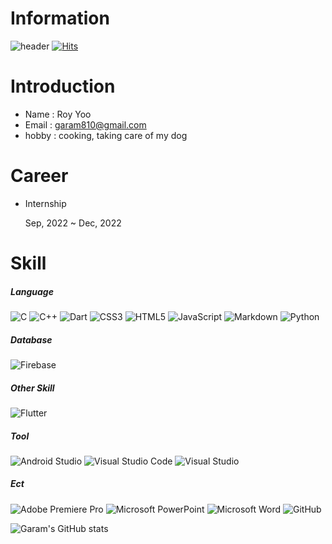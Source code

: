 # Information
![header](https://capsule-render.vercel.app/api?type=waving&color=random&height=300&section=header&text=Hello%20I'm%20Garam&fontColor=ffffff&fontSize=90)
[![Hits](https://hits.seeyoufarm.com/api/count/incr/badge.svg?url=https%3A%2F%2Fgithub.com%2Fjwzz08&count_bg=%23C1C2D7&title_bg=%23597FD9&icon=&icon_color=%23E7E7E7&title=Welcome+to+Garam%27s&edge_flat=false)](https://hits.seeyoufarm.com)


# Introduction
- Name : Roy Yoo
- Email : garam810@gmail.com
- hobby : cooking, taking care of my dog
  

# Career
- Internship

  Sep, 2022 ~ Dec, 2022
  

# Skill

##### Language
![C](https://img.shields.io/badge/c-%2300599C.svg?style=for-the-badge&logo=c&logoColor=white) ![C++](https://img.shields.io/badge/c++-%2300599C.svg?style=for-the-badge&logo=c%2B%2B&logoColor=white) ![Dart](https://img.shields.io/badge/dart-%230175C2.svg?style=for-the-badge&logo=dart&logoColor=white) ![CSS3](https://img.shields.io/badge/css3-%231572B6.svg?style=for-the-badge&logo=css3&logoColor=white) ![HTML5](https://img.shields.io/badge/html5-%23E34F26.svg?style=for-the-badge&logo=html5&logoColor=white) ![JavaScript](https://img.shields.io/badge/javascript-%23323330.svg?style=for-the-badge&logo=javascript&logoColor=%23F7DF1E) ![Markdown](https://img.shields.io/badge/markdown-%23000000.svg?style=for-the-badge&logo=markdown&logoColor=white) 	![Python](https://img.shields.io/badge/python-3670A0?style=for-the-badge&logo=python&logoColor=ffdd54)
##### Database
![Firebase](https://img.shields.io/badge/firebase-a08021?style=for-the-badge&logo=firebase&logoColor=ffcd34)

##### Other Skill
![Flutter](https://img.shields.io/badge/Flutter-%2302569B.svg?style=for-the-badge&logo=Flutter&logoColor=white)
##### Tool

![Android Studio](https://img.shields.io/badge/android%20studio-346ac1?style=for-the-badge&logo=android%20studio&logoColor=white) ![Visual Studio Code](https://img.shields.io/badge/Visual%20Studio%20Code-0078d7.svg?style=for-the-badge&logo=visual-studio-code&logoColor=white) ![Visual Studio](https://img.shields.io/badge/Visual%20Studio-5C2D91.svg?style=for-the-badge&logo=visual-studio&logoColor=white)


##### Ect
![Adobe Premiere Pro](https://img.shields.io/badge/Adobe%20Premiere%20Pro-9999FF.svg?style=for-the-badge&logo=Adobe%20Premiere%20Pro&logoColor=white) ![Microsoft PowerPoint](https://img.shields.io/badge/Microsoft_PowerPoint-B7472A?style=for-the-badge&logo=microsoft-powerpoint&logoColor=white) ![Microsoft Word](https://img.shields.io/badge/Microsoft_Word-2B579A?style=for-the-badge&logo=microsoft-word&logoColor=white) ![GitHub](https://img.shields.io/badge/github-%23121011.svg?style=for-the-badge&logo=github&logoColor=white)





![Garam's GitHub stats](https://github-readme-stats.vercel.app/api?username=jwzz08&include_all_commits=true&show_icons=true&theme=radical&count_private=true)
